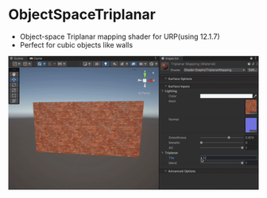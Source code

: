 # ObjectSpaceTriplanar
- Object-space Triplanar mapping shader for URP(using 12.1.7)<br/>
- Perfect for cubic objects like walls

![demo](https://github.com/flame99999/CubicObjectSpaceTriplanar/blob/main/Images/ObjectSpaceTriplanarWall.gif)

